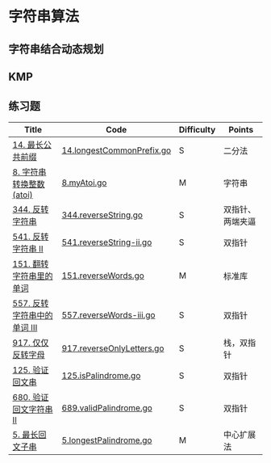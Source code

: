 # 字符串算法

## 字符串结合动态规划

## KMP

## 练习题

| Title | Code | <span id="Top">Difficulty</span> | Points |
| ----- | ---- | -------------------------------- |--------|
|[14. 最长公共前缀](https://leetcode-cn.com/problems/longest-common-prefix/)|[14.longestCommonPrefix.go](14.longestCommonPrefix.go)|S|二分法|
|[8. 字符串转换整数 (atoi)](https://leetcode-cn.com/problems/string-to-integer-atoi/)|[8.myAtoi.go](8.myAtoi.go)|M|字符串|
|[344. 反转字符串](https://leetcode-cn.com/problems/reverse-string/)|[344.reverseString.go](344.reverseString.go)|S|双指针、两端夹逼|
|[541. 反转字符串 II](https://leetcode-cn.com/problems/reverse-string-ii/)|[541.reverseString-ii.go](541.reverseString-ii.go)|S|双指针|
|[151. 翻转字符串里的单词](https://leetcode-cn.com/problems/reverse-words-in-a-string/)|[151.reverseWords.go](151.reverseWords.go)|M|标准库|
|[557. 反转字符串中的单词 III](https://leetcode-cn.com/problems/reverse-words-in-a-string-iii/)|[557.reverseWords-iii.go](557.reverseWords-iii.go)|S|双指针|
|[917. 仅仅反转字母](https://leetcode-cn.com/problems/reverse-only-letters/)|[917.reverseOnlyLetters.go](917.reverseOnlyLetters.go)|S|栈，双指针|
|[125. 验证回文串](https://leetcode-cn.com/problems/valid-palindrome/)|[125.isPalindrome.go](125.isPalindrome.go)|S|双指针|
|[680. 验证回文字符串 Ⅱ](https://leetcode-cn.com/problems/valid-palindrome-ii/)|[689.validPalindrome.go](689.validPalindrome.go)|S|双指针|
|[5. 最长回文子串](https://leetcode-cn.com/problems/longest-palindromic-substring/)|[5.longestPalindrome.go](5.longestPalindrome.go)|M|中心扩展法|
